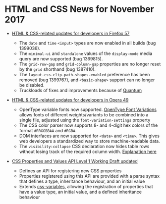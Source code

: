 # HTML and CSS News for November 2017

- [HTML & CSS-related updates for developers in Firefox 57](https://developer.mozilla.org/en-US/Firefox/Releases/57)
    + The `date` and `time` `<input>` types are now enabled in all builds (bug 1399036).
    + The `minimal-ui` and `standalone` values of the `display-mode` media query are now supported (bug 1369815).
    + The `grid-row-gap` and `grid-column-gap` properties are no longer reset by the `grid` shorthand (bug 1387410).
    + The `layout.css.clip-path-shapes.enabled` preference has been removed (bug 1399767), and `<basic-shape>` support can no longer be disabled.
    + Truckloads of fixes and improvements because of [Quantum](https://developer.mozilla.org/en-US/Firefox/Releases/57#Quantum_CSS_notes)

- [HTML & CSS-related updates for developers in Opera 49](https://dev.opera.com/blog/opera-49/)
    + OpenType variable fonts now supported. [OpenType Font Variations](https://medium.com/@tiro/https-medium-com-tiro-introducing-opentype-variable-fonts-12ba6cd2369) allows fonts of different weights/variants to be combined into a single file, adjusted using the `font-variation-settings` property
    + The CSS color parser now supports 8- and 4-digit hex colors of the format `#RRGGBBAA` and `#RGBA`.
    + DOM interfaces are now supported for `<data>` and `<time>`. This gives web developers a standardized way to store machine-readable data.
    + The `visibility:collapse` CSS declaration now hides table rows without losing track of the required column width. [Explanation here](https://www.quirksmode.org/css/visibility.html)

- [CSS Properties and Values API Level 1 Working Draft updated](https://www.w3.org/TR/css-properties-values-api-1/)
    + Defines an API for registering new CSS properties
    + Properties registered using this API are provided with a parse syntax that defines a type, inheritance behaviour, and an initial value
    + Extends [css-variables](https://www.w3.org/TR/css-variables-1/), allowing the registration of properties that have a value type, an initial value, and a defined inheritance behaviour
